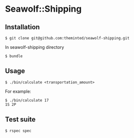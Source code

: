 # Seawolf::Shipping

## Installation

    $ git clone git@github.com:theminted/seawolf-shipping.git

In seawolf-shipping directory

    $ bundle

## Usage

    $ ./bin/calculate <transportation_amount>

For example:

    $ ./bin/calculate 17
    1S 2P

## Test suite

    $ rspec spec
